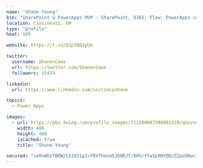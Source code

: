 ```yaml
---
name: "Shane Young"
bio: "SharePoint & PowerApps MVP - SharePoint, O365, Flow, PowerApps consulting? @PowerApps911 | Pure Snark? You found it."
location: Cincinnati, OH
type: "profile"
heat: 109

website: https://t.co/91p5BQ3pUe

twitter:
  username: ShanesCows
  url: https://twitter.com/ShanesCows
  followers: 15433

linkedin:
  url: https://www.linkedin.com/in/cincyshane

topics:
  - Power Apps

images:
  - url: https://pbs.twimg.com/profile_images/713100007398883329/qUzvsvQ3_400x400.jpg
    width: 400
    height: 400
    isCached: true
    title: "Shane Young"

secured: "ceRnWDzYBOW/CXJXI1pIrFBVfUoxaSJDORJf/BHV/YYwIp9DVQQJZZpoQNwc3k/1TDcEs/9i+9VBnOukwKdbdkh2fzxg/8shZElyaaIK925EthOXDrlFfm/vjQHudrjo+gep/Lr5KT90P25kWHFSxDAuQznhm6jH0sT18LPOIw1PSMQBiuE4QaKnfsxpHG6IePdr7HJd2eDs6jssTe4hc7wI4pTDzhcHkUuCGMp6Ul1ri7mkbAApzpbxR8o0B17aMiI8FihoQne8YcF3a1U7IkmjQYr16LO4KmpU++Xy7DtqSh9fJ1kbAXfBbPuOrTIxVZhWT83l/d3zrspqlsV5GTUkKvl4hnaronHmEzRNDPstMa4eoYQqBlK/iirWSM7b6r56GgLg3HtXFCKoGrV6NzxZFCgRF2wSp8QzxrhljRI=;CZqTlWWIPbqF7yXsB2RRWQ=="
---
```


